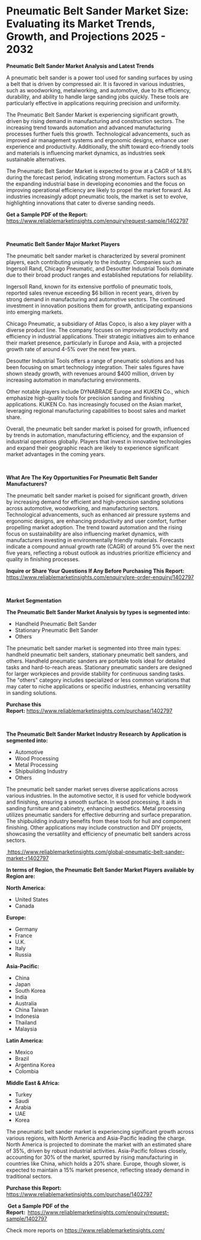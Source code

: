 <p><h1>Pneumatic Belt Sander Market Size: Evaluating its Market Trends, Growth, and Projections 2025 - 2032</h1></p><p><strong>Pneumatic Belt Sander Market Analysis and Latest Trends</strong></p>
<p><p>A pneumatic belt sander is a power tool used for sanding surfaces by using a belt that is driven by compressed air. It is favored in various industries, such as woodworking, metalworking, and automotive, due to its efficiency, durability, and ability to handle large sanding jobs quickly. These tools are particularly effective in applications requiring precision and uniformity.</p><p>The Pneumatic Belt Sander Market is experiencing significant growth, driven by rising demand in manufacturing and construction sectors. The increasing trend towards automation and advanced manufacturing processes further fuels this growth. Technological advancements, such as improved air management systems and ergonomic designs, enhance user experience and productivity. Additionally, the shift toward eco-friendly tools and materials is influencing market dynamics, as industries seek sustainable alternatives.</p><p>The Pneumatic Belt Sander Market is expected to grow at a CAGR of 14.8% during the forecast period, indicating strong momentum. Factors such as the expanding industrial base in developing economies and the focus on improving operational efficiency are likely to propel the market forward. As industries increasingly adopt pneumatic tools, the market is set to evolve, highlighting innovations that cater to diverse sanding needs.</p></p>
<p><strong>Get a Sample PDF of the Report:&nbsp;</strong> <a href="https://www.reliablemarketinsights.com/enquiry/request-sample/1402797?utm_campaign=3540&utm_medium=2&utm_source=Github&utm_content=ia&utm_term=28032025&utm_id=pneumatic-belt-sander">https://www.reliablemarketinsights.com/enquiry/request-sample/1402797</a></p>
<p>&nbsp;</p>
<p><strong>Pneumatic Belt Sander Major Market Players</strong></p>
<p><p>The pneumatic belt sander market is characterized by several prominent players, each contributing uniquely to the industry. Companies such as Ingersoll Rand, Chicago Pneumatic, and Desoutter Industrial Tools dominate due to their broad product ranges and established reputations for reliability. </p><p>Ingersoll Rand, known for its extensive portfolio of pneumatic tools, reported sales revenue exceeding $6 billion in recent years, driven by strong demand in manufacturing and automotive sectors. The continued investment in innovation positions them for growth, anticipating expansions into emerging markets.</p><p>Chicago Pneumatic, a subsidiary of Atlas Copco, is also a key player with a diverse product line. The company focuses on improving productivity and efficiency in industrial applications. Their strategic initiatives aim to enhance their market presence, particularly in Europe and Asia, with a projected growth rate of around 4-5% over the next few years.</p><p>Desoutter Industrial Tools offers a range of pneumatic solutions and has been focusing on smart technology integration. Their sales figures have shown steady growth, with revenues around $400 million, driven by increasing automation in manufacturing environments.</p><p>Other notable players include DYNABRADE Europe and KUKEN Co., which emphasize high-quality tools for precision sanding and finishing applications. KUKEN Co. has increasingly focused on the Asian market, leveraging regional manufacturing capabilities to boost sales and market share.</p><p>Overall, the pneumatic belt sander market is poised for growth, influenced by trends in automation, manufacturing efficiency, and the expansion of industrial operations globally. Players that invest in innovative technologies and expand their geographic reach are likely to experience significant market advantages in the coming years.</p></p>
<p>&nbsp;</p>
<p><strong>What Are The Key Opportunities For Pneumatic Belt Sander Manufacturers?</strong></p>
<p><p>The pneumatic belt sander market is poised for significant growth, driven by increasing demand for efficient and high-precision sanding solutions across automotive, woodworking, and manufacturing sectors. Technological advancements, such as enhanced air pressure systems and ergonomic designs, are enhancing productivity and user comfort, further propelling market adoption. The trend toward automation and the rising focus on sustainability are also influencing market dynamics, with manufacturers investing in environmentally friendly materials. Forecasts indicate a compound annual growth rate (CAGR) of around 5% over the next five years, reflecting a robust outlook as industries prioritize efficiency and quality in finishing processes.</p></p>
<p><strong>Inquire or Share Your Questions If Any Before Purchasing This Report:</strong> <a href="https://www.reliablemarketinsights.com/enquiry/pre-order-enquiry/1402797?utm_campaign=3540&utm_medium=2&utm_source=Github&utm_content=ia&utm_term=28032025&utm_id=pneumatic-belt-sander">https://www.reliablemarketinsights.com/enquiry/pre-order-enquiry/1402797</a></p>
<p>&nbsp;</p>
<p><strong>Market Segmentation</strong></p>
<p><strong>The Pneumatic Belt Sander Market Analysis by types is segmented into:</strong></p>
<p><ul><li>Handheld Pneumatic Belt Sander</li><li>Stationary Pneumatic Belt Sander</li><li>Others</li></ul></p>
<p><p>The pneumatic belt sander market is segmented into three main types: handheld pneumatic belt sanders, stationary pneumatic belt sanders, and others. Handheld pneumatic sanders are portable tools ideal for detailed tasks and hard-to-reach areas. Stationary pneumatic sanders are designed for larger workpieces and provide stability for continuous sanding tasks. The "others" category includes specialized or less common variations that may cater to niche applications or specific industries, enhancing versatility in sanding solutions.</p></p>
<p><strong>Purchase this Report:&nbsp;</strong><a href="https://www.reliablemarketinsights.com/purchase/1402797?utm_campaign=3540&utm_medium=2&utm_source=Github&utm_content=ia&utm_term=28032025&utm_id=pneumatic-belt-sander">https://www.reliablemarketinsights.com/purchase/1402797</a></p>
<p>&nbsp;</p>
<p><strong>The Pneumatic Belt Sander Market Industry Research by Application is segmented into:</strong></p>
<p><ul><li>Automotive</li><li>Wood Processing</li><li>Metal Processing</li><li>Shipbuilding Industry</li><li>Others</li></ul></p>
<p><p>The pneumatic belt sander market serves diverse applications across various industries. In the automotive sector, it is used for vehicle bodywork and finishing, ensuring a smooth surface. In wood processing, it aids in sanding furniture and cabinetry, enhancing aesthetics. Metal processing utilizes pneumatic sanders for effective deburring and surface preparation. The shipbuilding industry benefits from these tools for hull and component finishing. Other applications may include construction and DIY projects, showcasing the versatility and efficiency of pneumatic belt sanders across sectors.</p></p>
<p><a href="https://www.reliablemarketinsights.com/global-pneumatic-belt-sander-market-r1402797?utm_campaign=3540&utm_medium=2&utm_source=Github&utm_content=ia&utm_term=28032025&utm_id=pneumatic-belt-sander">&nbsp;https://www.reliablemarketinsights.com/global-pneumatic-belt-sander-market-r1402797</a></p>
<p><strong>In terms of Region, the Pneumatic Belt Sander Market Players available by Region are:</strong></p>
<p>
    <p> <strong> North America: </strong>
        <ul>
            <li>United States</li>
            <li>Canada</li>
        </ul>
        </p> 
    <p> <strong> Europe: </strong>
        <ul>
            <li>Germany</li>
            <li>France</li>
            <li>U.K.</li>
            <li>Italy</li>
            <li>Russia</li>
        </ul>
        </p> 
    <p> <strong> Asia-Pacific: </strong>
        <ul>
            <li>China</li>
            <li>Japan</li>
            <li>South Korea</li>
            <li>India</li>
            <li>Australia</li>
            <li>China Taiwan</li>
            <li>Indonesia</li>
            <li>Thailand</li>
            <li>Malaysia</li>
        </ul>
        </p> 
    <p> <strong> Latin America: </strong>
        <ul>
            <li>Mexico</li>
            <li>Brazil</li>
            <li>Argentina Korea</li>
            <li>Colombia</li>
        </ul>
        </p> 
    <p> <strong> Middle East & Africa: </strong>
        <ul>
            <li>Turkey</li>
            <li>Saudi</li>
            <li>Arabia</li>
            <li>UAE</li>
            <li>Korea</li>
        </ul>
    </p>
    </p>
<p><p>The pneumatic belt sander market is experiencing significant growth across various regions, with North America and Asia-Pacific leading the charge. North America is projected to dominate the market with an estimated share of 35%, driven by robust industrial activities. Asia-Pacific follows closely, accounting for 30% of the market, spurred by rising manufacturing in countries like China, which holds a 20% share. Europe, though slower, is expected to maintain a 15% market presence, reflecting steady demand in traditional sectors.</p></p>
<p><strong>Purchase this Report: </strong><a href="https://www.reliablemarketinsights.com/purchase/1402797?utm_campaign=3540&utm_medium=2&utm_source=Github&utm_content=ia&utm_term=28032025&utm_id=pneumatic-belt-sander">https://www.reliablemarketinsights.com/purchase/1402797</a></p>
<p>&nbsp;<strong>Get a Sample PDF of the Report:&nbsp;&nbsp;</strong><a href="https://www.reliablemarketinsights.com/enquiry/request-sample/1402797?utm_campaign=3540&utm_medium=2&utm_source=Github&utm_content=ia&utm_term=28032025&utm_id=pneumatic-belt-sander">https://www.reliablemarketinsights.com/enquiry/request-sample/1402797</a></p>
<p><strong></strong></p>
<p>Check more reports on <a href="https://www.reliablemarketinsights.com/?utm_campaign=3540&utm_medium=2&utm_source=Github&utm_content=ia&utm_term=28032025&utm_id=pneumatic-belt-sander">https://www.reliablemarketinsights.com/</a></p>